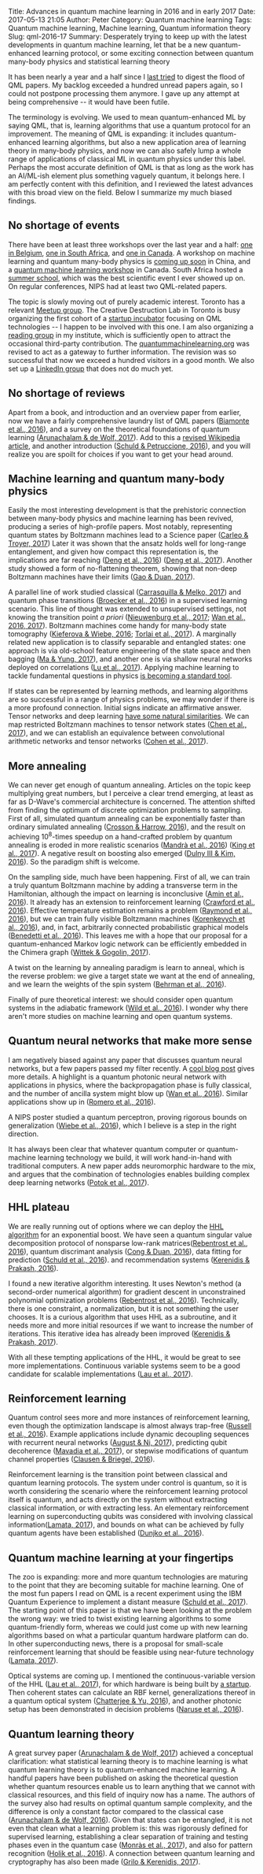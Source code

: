 Title: Advances in quantum machine learning in 2016 and in early 2017
Date: 2017-05-13 21:05
Author: Peter
Category: Quantum machine learning
Tags: Quantum machine learning, Machine learning, Quantum information theory
Slug: qml-2016-17
Summary: Desperately trying to keep up with the latest developments in quantum machine learning, let that be a new quantum-enhanced learning protocol, or some exciting connection between quantum many-body physics and statistical learning theory

It has been nearly a year and a half since I [last tried]({filename}/qml-in-2015.md) to digest the flood of QML papers. My backlog exceeded a hundred unread papers again, so I could not postpone processing them anymore. I gave up any attempt at being comprehensive -- it would have been futile.

The terminology is evolving. We used to mean quantum-enhanced ML by saying QML, that is, learning algorithms that use a quantum protocol for an improvement. The meaning of QML is expanding: it includes quantum-enhanced learning algorithms, but also a new application area of learning theory in many-body physics, and now we can also safely lump a whole range of applications of classical ML in quantum physics under this label. Perhaps the most accurate definition of QML is that as long as the work has an AI/ML-ish element plus something vaguely quantum, it belongs here. I am perfectly content with this definition, and I reviewed the latest advances with this broad view on the field. Below I summarize my much biased findings.

No shortage of events
---------------------
There have been at least three workshops over the last year and a half: [one in Belgium](https://www.elen.ucl.ac.be/esann/index.php?pg=esann16_programme), [one in South Africa](http://www.quantummachinelearning.org/qml-workshop-2016.html), and [one in Canada](https://perimeterinstitute.ca/conferences/quantum-machine-learning). A workshop on machine learning and quantum many-body physics is [coming up soon](http://kits.ucas.ac.cn/index.php/events/workshop/52-machine-learning-and-many-body-physics-jun-28th-jul-7th-2017) in China, and a [quantum machine learning workshop](https://quantiki.org/conference/special-session-quantum-machine-learning) in Canada. South Africa hosted a [summer school](http://www.quantummachinelearning.org/qml-summer-school-2017.html), which was the best scientific event I ever showed up on. On regular conferences, NIPS had at least two QML-related papers.

The topic is slowly moving out of purely academic interest. Toronto has a relevant [Meetup group](https://www.meetup.com/Quantum-Computing-and-Big-Data/). The Creative Destruction Lab in Toronto is busy organizing the first cohort of a [startup incubator](https://www.creativedestructionlab.com/quantum/) focusing on QML technologies -- I happen to be involved with this one. I am also organizing a [reading group](https://github.com/peterwittek/qml-rg) in my institute, which is sufficiently open to attract the occasional third-party contribution. The [quantummachinelearning.org](http://quantummachinelearning.org/) was revised to act as a gateway to further information. The revision was so successful that now we exceed a hundred visitors in a good month. We also set up a [LinkedIn group](https://www.linkedin.com/groups/8592758) that does not do much yet.

No shortage of reviews
----------------------
Apart from a book, and introduction and an overview paper from earlier, now we have a fairly comprehensive laundry list of QML papers ([Biamonte et al., 2016](https://arxiv.org/abs/1611.09347)), and a survey on the theoretical foundations of quantum learning ([Arunachalam & de Wolf, 2017](https://arxiv.org/abs/1701.06806)). Add to this a [revised Wikipedia article](https://en.wikipedia.org/wiki/Quantum_machine_learning), and another introduction ([Schuld & Petruccione, 2016](https://doi.org/10.1007/978-1-4899-7502-7\_913-1)), and you will realize you are spoilt for choices if you want to get your head around.

Machine learning and quantum many-body physics
----------------------------------------------
Easily the most interesting development is that the prehistoric connection between many-body physics and machine learning has been revived, producing a series of high-profile papers. Most notably, representing quantum states by Boltzmann machines lead to a Science paper ([Carleo & Troyer, 2017](https://arxiv.org/abs/1606.02318)) Later it was shown that the ansatz holds well for long-range entanglement, and given how compact this representation is, the implications are far reaching ([Deng et al., 2016](https://arxiv.org/abs/1609.09060)) ([Deng et al., 2017](https://arxiv.org/abs/1701.04844)). Another study showed a form of no-flattening theorem, showing that non-deep Boltzmann machines have their limits ([Gao & Duan, 2017](https://arxiv.org/abs/1701.05039)).

A parallel line of work studied classical ([Carrasquilla & Melko, 2017](https://arxiv.org/abs/1605.01735)) and quantum phase transitions ([Broecker et al., 2016](https://arxiv.org/abs/1608.07848)) in a supervised learning scenario. This line of thought was extended to unsupervised settings, not knowing the transition point *a priori* ([Nieuwenburg et al., 2017](https://arxiv.org/abs/1610.02048); [Wan et al., 2016, 2017](https://arxiv.org/abs/1703.02435)). Boltzmann machines come handy for many-body state tomography ([Kieferova & Wiebe, 2016](https://arxiv.org/abs/1612.05204); [Torlai et al., 2017](https://arxiv.org/abs/1703.05334)). A marginally related new application is to classify separable and entangled states: one approach is via old-school feature engineering of the state space and then bagging ([Ma & Yung, 2017](https://arxiv.org/abs/1705.00813)), and another one is via shallow neural networks deployed on correlations ([Lu et al., 2017](https://arxiv.org/abs/1705.01523)). Applying machine learning to tackle fundamental questions in physics [is becoming a standard tool](https://www.nature.com/nphys/journal/v13/n5/full/nphys4053.html).

If states can be represented by learning methods, and learning algorithms are so successful in a range of physics problems, we may wonder if there is a more profound connection. Initial signs indicate an affirmative answer. Tensor networks and deep learning [have some natural similarities](https://medium.com/intuitionmachine/the-holographic-principle-and-deep-learning-52c2d6da8d9). We can map restricted Boltzmann machines to tensor network states ([Chen et al., 2017](https://arxiv.org/abs/1701.04831)), and we can establish an equivalence between convolutional arithmetic networks and tensor networks ([Cohen et al., 2017](https://arxiv.org/abs/1705.02302)).

More annealing
--------------
We can never get enough of quantum annealing. Articles on the topic keep multiplying great numbers, but I perceive a clear trend emerging, at least as far as D-Wave's commercial architecture is concerned. The attention shifted from finding the optimum of discrete optimization problems to sampling. First of all, simulated quantum annealing can be exponentially faster than ordinary simulated annealing ([Crosson & Harrow, 2016](https://arxiv.org/abs/1601.03030)), and the result on achieving $10^8$-times speedup on a hand-crafted problem by quantum annealing is eroded in more realistic scenarios ([Mandrà et al., 2016](https://arxiv.org/abs/1604.01746)) ([King et al., 2017](https://arxiv.org/abs/1701.04579)). A negative result on boosting also emerged ([Dulny III & Kim, 2016](https://arxiv.org/abs/1603.07980)). So the paradigm shift is welcome.

On the sampling side, much have been happening. First of all, we can train a truly quantum Boltzmann machine by adding a transverse term in the Hamiltonian, although the impact on learning is inconclusive ([Amin et al., 2016](https://arxiv.org/abs/1601.02036)). It already has an extension to reinforcement learning ([Crawford et al., 2016](https://arxiv.org/abs/1612.05695)). Effective temperature estimation remains a problem ([Raymond et al., 2016](https://arxiv.org/abs/1606.00919)), but we can train fully visible Boltzmann machines ([Korenkevych et al., 2016](https://arxiv.org/abs/1611.04528)), and, in fact, arbitrarily connected probabilistic graphical models ([Benedetti et al., 2016](https://arxiv.org/abs/1609.02542)). This leaves me with a hope that our proposal for a quantum-enhanced Markov logic network can be efficiently embedded in the Chimera graph ([Wittek & Gogolin, 2017](https://arxiv.org/abs/1611.08104)).

A twist on the learning by annealing paradigm is learn to anneal, which is the reverse problem: we give a target state we want at the end of annealing, and we learn the weights of the spin system ([Behrman et al., 2016](https://arxiv.org/abs/1603.01752)).

Finally of pure theoretical interest: we should consider open quantum systems in the adiabatic framework ([Wild et al., 2016](https://arxiv.org/abs/1606.01898)). I wonder why there aren't more studies on machine learning and open quantum systems.

Quantum neural networks that make more sense
--------------------------------------------
I am negatively biased against any paper that discusses quantum neural networks, but a few papers passed my filter recently. A [cool blog post](https://silky.github.io/posts/2016-12-11-quantum-neural-networks.html) gives more details. A highlight is a quantum photonic neural network with applications in physics, where the backpropagation phase is fully classical, and the number of ancilla system might blow up ([Wan et al., 2016](https://arxiv.org/abs/1612.01045)). Similar applications show up in ([Romero et al., 2016](https://arxiv.org/abs/1612.02806)).

A NIPS poster studied a quantum perceptron, proving rigorous bounds on generalization ([Wiebe et al., 2016](https://arxiv.org/abs/1602.04799)), which I believe is a step in the right direction.

It has always been clear that whatever quantum computer or quantum-machine learning technology we build, it will work hand-in-hand with traditional computers. A new paper adds neuromorphic hardware to the mix, and argues that the combination of technologies enables building complex deep learning networks ([Potok et al., 2017](https://arxiv.org/abs/1703.05364)).

HHL plateau
-----------
We are really running out of options where we can deploy the [HHL algorithm](https://en.wikipedia.org/wiki/Quantum_algorithm_for_linear_systems_of_equations) for an exponential boost. We have seen a quantum singular value decomposition protocol of nonsparse low-rank matrices([Rebentrost et al., 2016](https://arxiv.org/abs/1607.05404)), quantum discrimant analysis ([Cong & Duan, 2016](https://doi.org/10.1088/1367-2630/18/7/073011)), data fitting for prediction ([Schuld et al., 2016](https://arxiv.org/abs/1601.07823)). and recommendation systems ([Kerenidis & Prakash, 2016](https://arxiv.org/abs/1603.08675)).

I found a new iterative algorithm interesting. It uses Newton's method (a second-order numerical algorithm) for gradient descent in unconstrained polynomial optimization problems ([Rebentrost et al., 2016](https://arxiv.org/abs/1612.01789)). Technically, there is one constraint, a normalization, but it is not something the user chooses. It is a curious algorithm that uses HHL as a subroutine, and it needs more and more initial resources if we want to increase the number of iterations. This iterative idea has already been improved ([Kerenidis & Prakash, 2017](https://arxiv.org/abs/1704.04992)).

With all these tempting applications of the HHL, it would be great to see more implementations. Continuous variable systems seem to be a good candidate for scalable implementations ([Lau et al., 2017](https://arxiv.org/abs/1603.06222)).

Reinforcement learning
----------------------
Quantum control sees more and more instances of reinforcement learning, even though the optimization landscape is almost always trap-free ([Russell et al., 2016](https://arxiv.org/abs/1608.06198)). Example applications include dynamic decoupling sequences with recurrent neural networks ([August & Ni, 2017](https://arxiv.org/abs/1604.00279)), predicting qubit decoherence ([Mavadia et al., 2017](https://arxiv.org/abs/1604.03991)), or stepwise modifications of quantum channel properties ([Clausen & Briegel, 2016](https://arxiv.org/abs/1601.07358)). 

Reinforcement learning is the transition point between classical and quantum learning protocols. The system under control is quantum, so it is worth considering the scenario where the reinforcement learning protocol itself is quantum, and acts directly on the system without extracting classical information, or with extracting less. An elementary reinforcement learning on superconducting qubits was considered with involving classical information([Lamata, 2017](https://arxiv.org/abs/1701.05131)), and bounds on what can be achieved by fully quantum agents have been established ([Dunjko et al., 2016](https://arxiv.org/abs/1610.08251)).

Quantum machine learning at your fingertips
-------------------------------------------
The zoo is expanding: more and more quantum technologies are maturing to the point that they are becoming suitable for machine learning. One of the most fun papers I read on QML is a recent experiment using the IBM Quantum Experience to implement a distant measure ([Schuld et al., 2017](https://arxiv.org/abs/1703.10793)). The starting point of this paper is that we have been looking at the problem the wrong way: we tried to twist existing learning algorithms to some quantum-friendly form, whereas we could just come up with new learning algorithms based on what a particular quantum hardware platform can do. In other superconducting news, there is a proposal for small-scale reinforcement learning that should be feasible using near-future technology ([Lamata, 2017](https://arxiv.org/abs/1701.05131)).

Optical systems are coming up. I mentioned the continuous-variable version of the HHL ([Lau et al., 2017](https://arxiv.org/abs/1603.06222)), for which hardware is being built by [a startup](http://www.xanadu.ai/). Then coherent states can calculate an RBF kernel, generalizations thereof in a quantum optical system ([Chatterjee & Yu, 2016](https://arxiv.org/abs/1612.03713)), and another photonic setup has been demonstrated in decision problems ([Naruse et al., 2016](https://arxiv.org/abs/1609.00686)).

Quantum learning theory
-----------------------
A great survey paper ([Arunachalam & de Wolf, 2017](https://arxiv.org/abs/1701.06806)) achieved a conceptual clarification: what statistical learning theory is to machine learning is what quantum learning theory is to quantum-enhanced machine learning. A handful papers have been published on asking the theoretical question whether quantum resources enable us to learn anything that we cannot with classical resources, and this field of inquiry now has a name. The authors of the survey also had results on optimal quantum sample complexity, and the difference is only a constant factor compared to the classical case ([Arunachalam & de Wolf, 2016](https://arxiv.org/abs/1607.00932)). Given that states can be entangled, it is not even that clean what a learning problem is: this was rigorously defined for supervised learning, establishing a clear separation of training and testing phases even in the quantum case ([Monràs et al., 2017](https://arxiv.org/abs/1605.07541)), and also for pattern recognition ([Holik et al., 2016](https://arxiv.org/abs/1609.06340)). A connection between quantum learning and cryptography has also been made ([Grilo & Kerenidis, 2017](https://arxiv.org/abs/1702.08255)).
